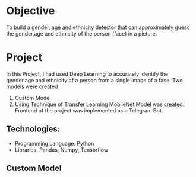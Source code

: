 # Objective
To build a gender, age and ethnicity detector that can approximately guess the gender,age and ethnicity of the person (face) in a picture.

# Project
In this Project, I had used Deep Learning to accurately identify the gender,age and ethnicity of a person from a single image of a face. Two models were created
1. Custom Model
2. Using Technique of Transfer Learning MobileNet Model was created.
Frontend of the project was implemented as a Telegram Bot.

## Technologies:
- Programming Language: Python
- Libraries: Pandas, Numpy, Tensorflow

## Custom Model
